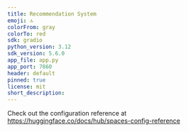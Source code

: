```yaml
---
title: Recommendation System
emoji: 🔝
colorFrom: gray
colorTo: red
sdk: gradio
python_version: 3.12
sdk_version: 5.6.0
app_file: app.py
app_port: 7860
header: default
pinned: true
license: mit
short_description: 
---
```


Check out the configuration reference at <https://huggingface.co/docs/hub/spaces-config-reference>
